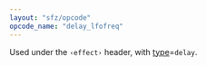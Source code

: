 ```yaml
---
layout: "sfz/opcode"
opcode_name: "delay_lfofreq"
---
```

Used under the `‹effect›` header, with [type]=`delay`.


[type]: type#delay
